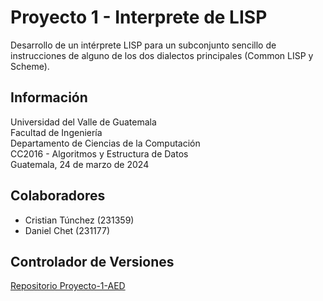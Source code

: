 # Proyecto 1 - Interprete de LISP

Desarrollo de un intérprete LISP para un subconjunto sencillo de instrucciones de alguno de los dos dialectos principales (Common LISP y Scheme).

## Información

Universidad del Valle de Guatemala  
Facultad de Ingeniería  
Departamento de Ciencias de la Computación  
CC2016 - Algoritmos y Estructura de Datos  
Guatemala, 24 de marzo de 2024

## Colaboradores

- Cristian Túnchez (231359)
- Daniel Chet (231177)

## Controlador de Versiones

[Repositorio Proyecto-1-AED](https://github.com/Tunchxz/Proyecto-1-AED "Enlace a GitHub")
